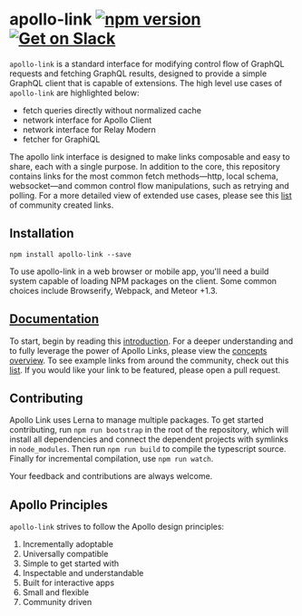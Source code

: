 # apollo-link [![npm version](https://badge.fury.io/js/apollo-link.svg)](https://badge.fury.io/js/apollo-link) [![Get on Slack](https://img.shields.io/badge/slack-join-orange.svg)](http://www.apollostack.com/#slack)

`apollo-link` is a standard interface for modifying control flow of GraphQL requests and fetching GraphQL results, designed to provide a simple GraphQL client that is capable of extensions.
The high level use cases of `apollo-link` are highlighted below:

* fetch queries directly without normalized cache
* network interface for Apollo Client
* network interface for Relay Modern
* fetcher for GraphiQL

The apollo link interface is designed to make links composable and easy to share, each with a single purpose. In addition to the core, this repository contains links for the most common fetch methods—http, local schema, websocket—and common control flow manipulations, such as retrying and polling. For a more detailed view of extended use cases, please see this [list](http://www.apollographql.com/docs/link/links/community.html) of community created links.

## Installation

`npm install apollo-link --save`

To use apollo-link in a web browser or mobile app, you'll need a build system capable of loading NPM packages on the client.
Some common choices include Browserify, Webpack, and Meteor +1.3.

## [Documentation](http://www.apollographql.com/docs/link/index.html)

To start, begin by reading this [introduction](https://www.apollographql.com/docs/link/docs/link/index.html). For a deeper understanding and to fully leverage the power of Apollo Links, please view the [concepts overview](https://www.apollographql.com/docs/link/overview.html). To see example links from around the community, check out this [list](http://www.apollographql.com/docs/link/links/community.html). If you would like your link to be featured, please open a pull request.

## Contributing

Apollo Link uses Lerna to manage multiple packages. To get started contributing, run `npm run bootstrap` in the root of the repository, which will install all dependencies and connect the dependent projects with symlinks in `node_modules`. Then run `npm run build` to compile the typescript source. Finally for incremental compilation, use `npm run watch`.

Your feedback and contributions are always welcome.

## Apollo Principles

`apollo-link` strives to follow the Apollo design principles:

1. Incrementally adoptable
2. Universally compatible
2. Simple to get started with
3. Inspectable and understandable
4. Built for interactive apps
4. Small and flexible
5. Community driven
